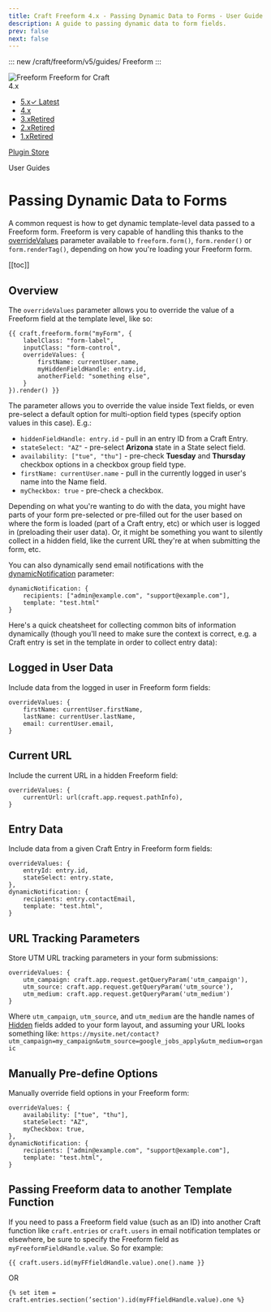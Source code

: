 ```yaml
---
title: Craft Freeform 4.x - Passing Dynamic Data to Forms - User Guide
description: A guide to passing dynamic data to form fields.
prev: false
next: false
---
```


<meta property="og:image" content="https://docs.solspace.com/extras/social/craft/freeform/freeform.png" />

::: new /craft/freeform/v5/guides/
Freeform
:::

<div id="pr-heading">
    <img src="https://docs.solspace.com/extras/icons/products/freeform-icon.png" alt="Freeform" class="pr-image">
    <span class="pr-name">Freeform</span>
    <span class="pr-category">for Craft</span>
    <div class="pr-v-wrapper">
        <div class="pr-v">
            <span class="pr-v-v">4.x</span>
            <span class="pr-v-arrow arrow down"></span>
        </div>
        <ul class="pr-v-list">
            <li><a href="/craft/freeform/v5/">5.x<span class="pr-v-type pr-latest">✓ Latest</span></a></li>
            <li><a href="/craft/freeform/v4/">4.x</a></li>
            <li><a href="/craft/freeform/v3/">3.x<span class="pr-v-type pr-retired">Retired</span></a></li>
            <li><a href="/craft/freeform/v2/">2.x<span class="pr-v-type pr-retired">Retired</span></a></li>
            <li><a href="/craft/freeform/v1/">1.x<span class="pr-v-type pr-retired">Retired</span></a></li>
        </ul>
    </div>
    <div class="pr-buy">
        <a href="https://plugins.craftcms.com/freeform" class="button button-blue"><span class="external-url">Plugin Store</span></a>
    </div>
</div>

<span class="page-section">User Guides</span>

# Passing Dynamic Data to Forms
A common request is how to get dynamic template-level data passed to a Freeform form. Freeform is very capable of handling this thanks to the [overrideValues](../templates/queries/form.md#param-overridevalues) parameter available to `freeform.form()`, `form.render()` or `form.renderTag()`, depending on how you're loading your Freeform form.



[[toc]]


## Overview

The `overrideValues` parameter allows you to override the value of a Freeform field at the template level, like so:

``` twig{4-8}
{{ craft.freeform.form("myForm", {
    labelClass: "form-label",
    inputClass: "form-control",
    overrideValues: {
        firstName: currentUser.name,
        myHiddenFieldHandle: entry.id,
        anotherField: "something else",
    }
}).render() }}
```

The parameter allows you to override the value inside Text fields, or even pre-select a default option for multi-option field types (specify option values in this case). E.g.:

* `hiddenFieldHandle: entry.id` - pull in an entry ID from a Craft Entry.
* `stateSelect: "AZ"` - pre-select **Arizona** state in a State select field.
* `availability: ["tue", "thu"]` - pre-check **Tuesday** and **Thursday** checkbox options in a checkbox group field type.
* `firstName: currentUser.name` - pull in the currently logged in user's name into the Name field.
* `myCheckbox: true` - pre-check a checkbox.

Depending on what you're wanting to do with the data, you might have parts of your form pre-selected or pre-filled out for the user based on where the form is loaded (part of a Craft entry, etc) or which user is logged in (preloading their user data). Or, it might be something you want to silently collect in a hidden field, like the current URL they're at when submitting the form, etc.

You can also dynamically send email notifications with the [dynamicNotification](../templates/queries/form.md#param-dynamicnotification) parameter:

``` twig
dynamicNotification: {
    recipients: ["admin@example.com", "support@example.com"],
    template: "test.html"
}
```

Here's a quick cheatsheet for collecting common bits of information dynamically (though you'll need to make sure the context is correct, e.g. a Craft entry is set in the template in order to collect entry data):


## Logged in User Data
Include data from the logged in user in Freeform form fields:

``` twig
overrideValues: {
    firstName: currentUser.firstName,
    lastName: currentUser.lastName,
    email: currentUser.email,
}
```


## Current URL
Include the current URL in a hidden Freeform field:

``` twig
overrideValues: {
    currentUrl: url(craft.app.request.pathInfo),
}
```


## Entry Data
Include data from a given Craft Entry in Freeform form fields:

``` twig
overrideValues: {
    entryId: entry.id,
    stateSelect: entry.state,
},
dynamicNotification: {
    recipients: entry.contactEmail,
    template: "test.html",
}
```


## URL Tracking Parameters
Store UTM URL tracking parameters in your form submissions:

``` twig
overrideValues: {
    utm_campaign: craft.app.request.getQueryParam('utm_campaign'),
    utm_source: craft.app.request.getQueryParam('utm_source'),
    utm_medium: craft.app.request.getQueryParam('utm_medium')
}
```

Where `utm_campaign`, `utm_source`, and `utm_medium` are the handle names of [Hidden](../overview/fields.md#hidden) fields added to your form layout, and assuming your URL looks something like: `https://mysite.net/contact?utm_campaign=my_campaign&utm_source=google_jobs_apply&utm_medium=organic`


## Manually Pre-define Options
Manually override field options in your Freeform form:

``` twig
overrideValues: {
    availability: ["tue", "thu"],
    stateSelect: "AZ",
    myCheckbox: true,
},
dynamicNotification: {
    recipients: ["admin@example.com", "support@example.com"],
    template: "test.html",
}
```


## Passing Freeform data to another Template Function
If you need to pass a Freeform field value (such as an ID) into another Craft function like `craft.entries` or `craft.users` in email notification templates or elsewhere, be sure to specify the Freeform field as `myFreeformFieldHandle.value`. So for example:

``` twig
{{ craft.users.id(myFFfieldHandle.value).one().name }}
```

OR

``` twig
{% set item = craft.entries.section(’section').id(myFFfieldHandle.value).one %}
```